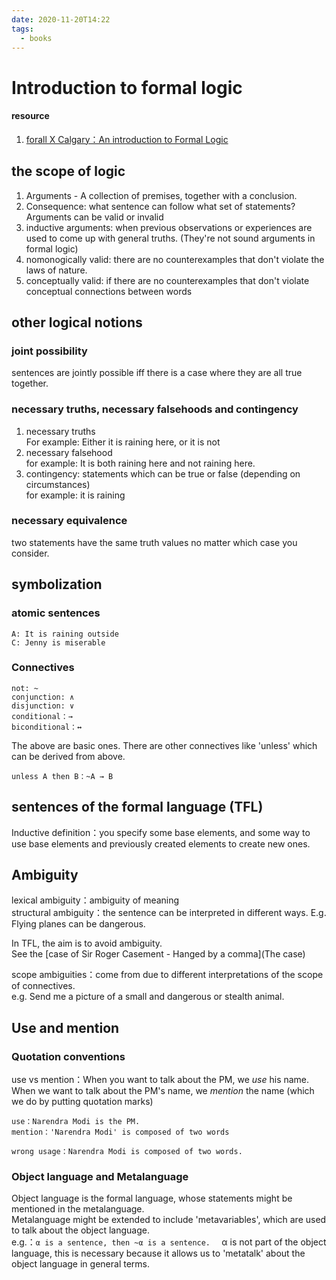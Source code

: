 ```yaml
---
date: 2020-11-20T14:22
tags: 
  - books
---
```


# Introduction to formal logic

#### resource
1. [forall X Calgary：An introduction to Formal Logic](http://forallx.openlogicproject.org/forallxyyc.pdf)


## the scope of logic
1. Arguments - A collection of premises, together with a conclusion.
2. Consequence: what sentence can follow what set of statements?   Arguments can be valid or invalid
3. inductive arguments: when previous observations or experiences are used to come up with general truths. (They're not sound arguments in formal logic)
4. nomonogically valid: there are no counterexamples that don't violate the laws of nature.
5. conceptually valid: if there are no counterexamples that don't violate conceptual connections between words

## other logical notions
### joint possibility
sentences are jointly possible iff there is a case where they are all true together.

### necessary truths, necessary falsehoods and contingency
1. necessary truths  
For example: Either it is raining here, or it is not
2. necessary falsehood   
for example: It is both raining here and not raining here.
3. contingency: statements which can be true or false (depending on circumstances)  
for example: it is raining

### necessary equivalence
two statements have the same truth values no matter which case you consider.

## symbolization
### atomic sentences
```
A: It is raining outside
C: Jenny is miserable
```

### Connectives
```
not: ~
conjunction: ∧
disjunction: ∨
conditional：→
biconditional：↔
```
The above are basic ones. There are other connectives like 'unless' which can be derived from above.
```
unless A then B：~A → B
```

## sentences of the formal language (TFL)
Inductive definition：you specify some base elements, and some way to use base elements and previously created elements to create new ones.

## Ambiguity
lexical ambiguity：ambiguity of meaning  
structural ambiguity：the sentence can be interpreted in different ways. E.g. Flying planes can be dangerous.

In TFL, the aim is to avoid ambiguity.  
See the [case of Sir Roger Casement - Hanged by a comma](The case)

scope ambiguities：come from due to different interpretations of the scope of connectives.  
e.g. Send me a picture of a small and dangerous or stealth animal.

## Use and mention

### Quotation conventions
use vs mention：When you want to talk about the PM, we *use* his name. When we want to talk about the PM's name, we *mention* the name (which we do by putting quotation marks)  
```
use：Narendra Modi is the PM.
mention：'Narendra Modi' is composed of two words

wrong usage：Narendra Modi is composed of two words.
```

### Object language and Metalanguage
Object language is the formal language, whose statements might be mentioned in the metalanguage.  
Metalanguage might be extended to include 'metavariables', which are used to talk about the object language.  
e.g.：`α is a sentence, then ~α is a sentence.  `
α is not part of the object language, this is necessary because it allows us to 'metatalk' about the object language in general terms. 
